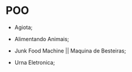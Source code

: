 # POO
* Agiota;

* Alimentando Animais;

* Junk Food Machine || Maquina de Besteiras;

* Urna Eletronica;

